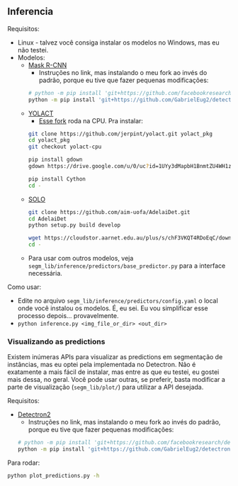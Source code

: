 ## Inferencia

Requisitos:
* Linux - talvez você consiga instalar os modelos no Windows, mas eu não testei.
* Modelos:
	* [Mask R-CNN](https://detectron2.readthedocs.io/en/latest/tutorials/install.html)
		* Instruções no link, mas instalando o meu fork ao invés do padrão, porque eu tive que fazer pequenas modificações:
		```bash
		# python -m pip install 'git+https://github.com/facebookresearch/detectron2.git
		python -m pip install 'git+https://github.com/GabrielEug2/detectron2.git
		```
	* [YOLACT](https://github.com/dbolya/yolact)
		* [Esse fork](https://github.com/jerpint/yolact.git) roda na CPU. Pra instalar:
		```bash
		git clone https://github.com/jerpint/yolact.git yolact_pkg
		cd yolact_pkg
		git checkout yolact-cpu

		pip install gdown
		gdown https://drive.google.com/u/0/uc?id=1UYy3dMapbH1BnmtZU4WH1zbYgOzzHHf_&export=download

		pip install Cython
		cd -
		```
	* [SOLO](https://github.com/aim-uofa/AdelaiDet.git)
		```bash
		git clone https://github.com/aim-uofa/AdelaiDet.git
		cd AdelaiDet
		python setup.py build develop

		wget https://cloudstor.aarnet.edu.au/plus/s/chF3VKQT4RDoEqC/download -O SOLOv2_R50_3x.pth
		cd -
		```
	* Para usar com outros modelos, veja `segm_lib/inference/predictors/base_predictor.py` para a interface necessária.

Como usar:
* Edite no arquivo `segm_lib/inference/predictors/config.yaml` o local onde você instalou os modelos. É, eu sei. Eu vou simplificar esse processo depois... provavelmente.
* `python inference.py <img_file_or_dir> <out_dir>`

### Visualizando as predictions

Existem inúmeras APIs para visualizar as predictions em segmentação de instâncias, mas eu optei pela implementada no Detectron. Não é exatamente a mais fácil de instalar, mas entre as que eu testei, eu gostei mais dessa, no geral. Você pode usar outras, se preferir, basta modificar a parte de visualização (`segm_lib/plot/`) para utilizar a API desejada.

Requisitos:
* [Detectron2](https://detectron2.readthedocs.io/en/latest/tutorials/install.html)
	* Instruções no link, mas instalando o meu fork ao invés do padrão, porque eu tive que fazer pequenas modificações:
	```bash
	# python -m pip install 'git+https://github.com/facebookresearch/detectron2.git
	python -m pip install 'git+https://github.com/GabrielEug2/detectron2.git
	```

Para rodar:
```bash
python plot_predictions.py -h
```